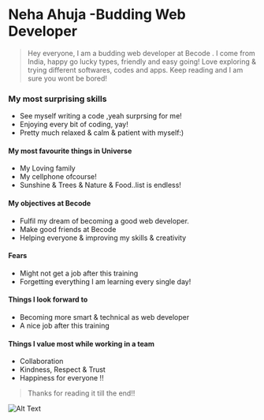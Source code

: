 
# Neha  Ahuja -Budding Web Developer


>Hey everyone, I am a budding web developer at Becode . I come from India, happy go lucky types, friendly and easy going! Love exploring & trying different softwares, 
codes and apps. Keep reading and I am sure you wont be bored!


### My most surprising skills
* See myself writing a code ,yeah surprsing for me!
* Enjoying every bit of coding, yay!
* Pretty much relaxed & calm & patient with myself:)

#### My most favourite things in Universe
* My Loving family
* My cellphone ofcourse!
* Sunshine & Trees & Nature & Food..list is endless!

#### My objectives at Becode
* Fulfil my dream of becoming a good web developer.
* Make good friends at Becode
* Helping everyone & improving my skills & creativity

#### Fears
* Might not get a job after this training
* Forgetting everything I am learning every single day!


#### Things I look forward to
* Becoming more smart & technical as web developer
* A nice job after this training

#### Things I value most while working in a team
* Collaboration
* Kindness, Respect & Trust
* Happiness for everyone !!

>Thanks for reading it till the end!!

![Alt Text](https://media.giphy.com/media/6dSwtLb9q1UuA/giphy.gif)
